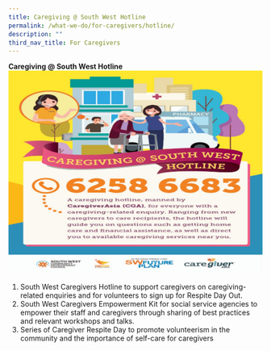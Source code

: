```yaml
---
title: Caregiving @ South West Hotline
permalink: /what-we-do/for-caregivers/hotline/
description: ""
third_nav_title: For Caregivers
---
```

**Caregiving @ South West Hotline**
![](/images/What%20We%20Do/For%20Caregivers/caregiving-@-south-west-hotline.jpg)
1. South West Caregivers Hotline to support caregivers on caregiving-related enquiries and for volunteers to sign up for Respite Day Out.
2. South West Caregivers Empowerment Kit for social service agencies to empower their staff and caregivers through sharing of best practices and relevant workshops and talks.
3. Series of Caregiver Respite Day to promote volunteerism in the community and the importance of self-care for caregivers